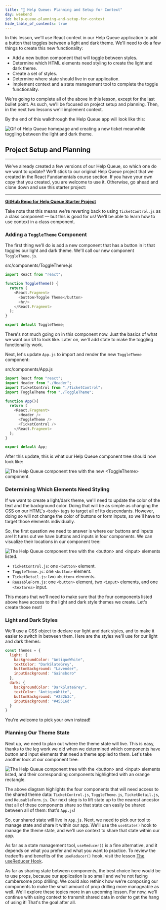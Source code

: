 ```yaml
---
title: "📓 Help Queue: Planning and Setup for Context"
day: weekend
id: help-queue-planning-and-setup-for-context
hide_table_of_contents: true
---
```


In this lesson, we'll use React context in our Help Queue application to add a button that toggles between a light and dark theme. We'll need to do a few things to create this new functionality:

* Add a new button component that will toggle between styles.
* Determine which HTML elements need styling to create the light and dark theme.
* Create a set of styles.
* Determine where state should live in our application.
* Implement context and a state management tool to complete the toggle functionality.

We're going to complete all of the above in this lesson, except for the last bullet point. As such, we'll be focused on project setup and planning. Then, in the next two lessons we'll implement context.

By the end of this walkthrough the Help Queue app will look like this:

![Gif of Help Queue homepage and creating a new ticket meanwhile toggling between the light and dark theme.](https://learnhowtoprogram.s3.us-west-2.amazonaws.com/React/Week-5-React-2020/help-queue-light-dark-theme.gif)

## Project Setup and Planning
---

We've already created a few versions of our Help Queue, so which one do we want to update? We'll stick to our original Help Queue project that we created in the React Fundamentals course section. If you have your own copy that you created, you are welcome to use it. Otherwise, go ahead and clone down and use this starter project:

---
**[<i class="glyphicon glyphicon-folder-open"></i>  GitHub Repo for Help Queue Starter Project](https://github.com/epicodus-lessons/react-help-queue-starter-project)**

Take note that this means we're reverting back to using `TicketControl.js` as a class component — but this is good for us! We'll be able to learn how to use context in a class component.

### Adding a `ToggleTheme` Component

The first thing we'll do is add a new component that has a button in it that toggles our light and dark theme. We'll call our new component `ToggleTheme.js`.

<div class="filename">src/components/ToggleTheme.js</div>

```js
import React from "react";

function ToggleTheme() {
  return (
    <React.Fragment>
      <button>Toggle Theme</button>
      <hr/>
    </React.Fragment>
  );
}

export default ToggleTheme;
```

There's not much going on in this component now. Just the basics of what we want our UI to look like. Later on, we'll add state to make the toggling functionality work. 

Next, let's update `App.js` to import and render the new `ToggleTheme` component:

<div class="filename">src/components/App.js</div>

```js
import React from "react";
import Header from "./Header";
import TicketControl from "./TicketControl";
import ToggleTheme from "./ToggleTheme";

function App(){
  return (
    <React.Fragment>
      <Header />
      <ToggleTheme />
      <TicketControl />
    </React.Fragment>
  );
}

export default App;
```

After this update, this is what our Help Queue component tree should now look like:

![The Help Queue component tree with the new `<ToggleTheme>` component.](https://learnhowtoprogram.s3.us-west-2.amazonaws.com/React/Week-5-React-2020/context-help-queue-component-tree-with-toggle.png)

### Determining Which Elements Need Styling

If we want to create a light/dark theme, we'll need to update the color of the text and the background color. Doing that will be as simple as changing the CSS on our HTML's `<body>` tags to target all of its descendants. However, doing so will not change the color of buttons or form inputs, so we'll have to target those elements individually. 

So, the first question we need to answer is where our buttons and inputs are! It turns out we have buttons and inputs in four components. We can visualize their locations in our component tree:

![The Help Queue component tree with the `<button>` and `<input>` elements listed.](https://learnhowtoprogram.s3.us-west-2.amazonaws.com/React/Week-5-React-2020/context-help-queue-component-tree-with-UI-elements.png)

* `TicketControl.js`: one `<button>` element.
* `ToggleTheme.js`: one `<button>` element.
* `TicketDetail.js`: two `<button>` elements.
* `ReusableForm.js`: one `<button>` element, two `<input>` elements, and one `<textarea>` input.

This means that we'll need to make sure that the four components listed above have access to the light and dark style themes we create. Let's create those next!

### Light and Dark Styles

We'll use a CSS object to declare our light and dark styles, and to make it easier to switch in between them. Here are the styles we'll use for our light and dark themes:

```js
const themes = {
  light: {
    backgroundColor: "AntiqueWhite",
    textColor: "DarkSlateGrey",
    buttonBackground: "Lavender", 
    inputBackground: "Gainsboro"
  },
  dark: {
    backgroundColor: "DarkSlateGrey",
    textColor: "AntiqueWhite",
    buttonBackground: "#232b3c",
    inputBackground: "#45516d"
  }
}
```

You're welcome to pick your own instead!

### Planning Our Theme State

Next up, we need to plan out where the theme state will live. This is easy, thanks to the leg work we did when we determined which components have button and input elements that need a theme applied to them. Let's take another look at our component tree:

![The Help Queue component tree with the `<button>` and `<input>` elements listed, and their corresponding components highlighted with an orange rectangle.](https://learnhowtoprogram.s3.us-west-2.amazonaws.com/React/Week-5-React-2020/context-help-queue-component-tree-with-UI-elements-highlighted.png)

The above diagram highlights the four components that will need access to the shared theme data: `TicketControl.js`, `ToggleTheme.js`, `TicketDetail.js`, and `ReusableForm.js`. Our next step is to lift state up to the nearest ancestor that all of these components share so that state can easily be shared between all of them: that's `App.js`! 

So, our shared state will live in `App.js`. Next, we need to pick our tool to manage state and share it within our app. We'll use the `useState()` hook to manage the theme state, and we'll use context to share that state within our app. 

As far as a state management tool, `useReducer()` is a fine alternative, and it depends on what you prefer and what you want to practice. To review the tradeoffs and benefits of the `useReducer()` hook, visit the lesson [The useReducer Hook](/react/react-with-apis/the-usereducer-hook).

As far as sharing state between components, the best choice here would be to use props, because our application is so small and we're not facing cumbersome prop drilling. We could also rethink how we're composing our components to make the small amount of prop drilling more manageable as well. We'll explore these topics more in an upcoming lesson. For now, we'll continue with using context to transmit shared data in order to get the hang of using it! That's the goal after all.
